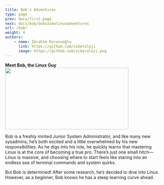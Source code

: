 ```yaml
---
title: Bob's Adventures
type: page
prev: docs/first-page
next: docs/bob/bobsalmalinuxadventures
url: /bob/
weight: 4
authors:
    - name: İbrahim Korucuoğlu
      link: https://github.com/siberoloji
      image: https://github.com/siberoloji.png
---
```


**Meet Bob, the Linux Guy**
<img src="/images/bobs-adventures-with-alma-linux.png" width="400" height="200"> 

Bob is a freshly minted Junior System Administrator, and like many new sysadmins, he’s both excited and a little overwhelmed by his new responsibilities. As he digs into his role, he quickly learns that mastering Linux is at the core of becoming a true pro. There’s just one small hitch—Linux is massive, and choosing where to start feels like staring into an endless sea of terminal commands and system quirks.

But Bob is determined! After some research, he’s decided to dive into Linux. However, as a beginner, Bob knows he has a steep learning curve ahead.
